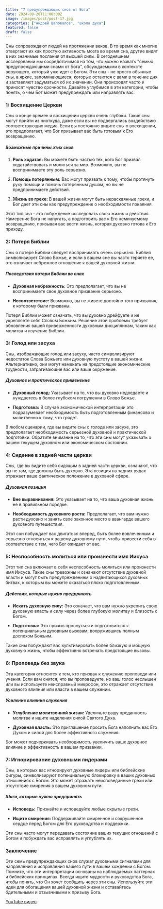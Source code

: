 ```yaml
---
title: "7 предупреждающих снов от Бога"
date: 2024-09-28T11:00:00Z
image: /images/post/post-17.jpg
categories: ["Андрей Шаповалов", "школа духа"]
featured: false
draft: false
---
```


Сны сопровождают людей на протяжении веков. В то время как многие отвергают их как простую активность мозга во время сна, другие видят в них значимые послания от высшей силы. В сегодняшнем исследовании мы сосредоточимся на том, что можно назвать "семью предупреждающими снами от Бога", обсуждаемыми в контексте верующего, который уже идет с Богом. Эти сны - не просто обычные сны, а яркие, запоминающиеся, которые остаются с вами в течение дня и заставляют задуматься об их значении. Они происходят часто и приносят чувство срочности. Давайте углубимся в эти категории, чтобы понять, о чем Бог может предупреждать или направлять вас.

### 1: Восхищение Церкви

Сны о конце времен и восхищении церкви очень глубоки. Такие сны могут прийти из ниоткуда, даже если вы не подвергались воздействию соответствующих медиа. Если вы постоянно видите сны о восхищении, это предполагает, что Бог призывает вас быть готовым к Его возвращению.

##### Возможные причины этих снов

1. **Роль ходатая:** Вы можете быть частью тех, кого Бог призвал ходатайствовать и молиться за мир. Возможно, вы не воспринимаете эту роль серьезно.

2. **Помощь потерянным:** Вас могут призвать к тому, чтобы протянуть руку помощи и помочь потерянным душам, но вы не предпринимаете действий.

3. **Жизнь во грехе:** В вашей жизни могут быть нераскаянные грехи, и Бог дает эти сны как предупреждение о необходимости покаяния.

Этот тип сна - это побуждение исследовать свою жизнь и действия. Намерение Бога не напугать, а подготовить вас к Его неминуемому возвращению, призывая вас вести жизнь, которая духовно готова к Его приходу.

### 2: Потеря Библии

Сны о потере Библии следует воспринимать очень серьезно. Библия символизирует Слово Божье, и если в вашем сне вы часто теряете ее, это означает небрежное отношение к вашей духовной жизни.

##### Последствия потери Библии во снах

- **Духовная небрежность:** Это предполагает, что вы не воспринимаете свое духовное призвание серьезно.

- **Несоответствие:** Возможно, вы не живете достойно того призвания, к которому были призваны.

Потеря Библии может означать, что вы духовно дрейфуете и не укрепляете себя Словом Божьим. Решение этой проблемы требует обновления вашей приверженности духовным дисциплинам, таким как молитва и изучение Библии.

### 3: Голод или засуха

Сны, изображающие голод или засуху, часто символизируют недостаток Слова Божьего или духовную пустоту в вашей жизни. Альтернативно, они могут намекать на предстоящие экономические трудности, затрагивающие вас или ваше окружение.

##### Духовное и практическое применение

- **Духовный голод:** Указывает на то, что вы духовно недоедаете и нуждаетесь в более глубоком погружении в Слово Божье.

- **Подготовка:** В случае экономической интерпретации это подразумевает необходимость быть подготовленным финансово и молитвенно к тому, что грядет.

В любом сценарии, где вы видите сны о голоде или засухе, это предполагает необходимость серьезной духовной и практической подготовки. Обратите внимание на то, что эти сны могут указывать о вашем текущем духовном или экономическом состоянии.

### 4: Сидение в задней части церкви

Сны, где вы видите себя сидящим в задней части церкви, означают, что вы не там, где должны быть духовно. Эта позиция на задних рядах отражает ваше фактическое положение в духовной сфере.

##### Духовная позиция

- **Вне выравнивания:** Это указывает на то, что ваша духовная жизнь не в правильном порядке.

- **Необходимость духовного роста:** Предполагает, что вам нужно расти духовно и занять свое законное место в авангарде вашего духовного путешествия.

Этот сон побуждает вас двигаться вперед, быть более вовлеченным и серьезно относиться к вашему духовному пути, чтобы привести себя в соответствие с тем, чего Бог ожидает от вас.

### 5: Неспособность молиться или произнести имя Иисуса

Этот тип сна включает в себя неспособность молиться или произнести имя Иисуса. Такие сны тревожны и означают отсутствие духовной власти и могут быть предупреждением о надвигающихся духовных битвах, к которым вы можете оказаться плохо подготовленным.

##### Действия, которые нужно предпринять

- **Искать духовную силу:** Это означает, что вам нужно укрепить свою духовную власть и силу через более глубокую молитву и близость с Богом.

- **Подготовка:** Это призыв проснуться и подготовиться к потенциальным духовным вызовам, вооружившись полным доспехом Божьим.

Такие сны побуждают вас культивировать более близкую и мощную духовную жизнь, чтобы эффективно встречать предстоящие вызовы.

### 6: Проповедь без звука

Эта категория относится к тем, кто призван к служению проповеди или учения. Если вам снится, что вы проповедуете, но ваш голос неслышен или вы используете неисправный микрофон, это отражает отсутствие духовного влияния или власти в вашем служении.

##### Усиление влияния служения

- **Углубление молитвенной жизни:** Увеличьте вашу преданность молитве и ищите наделения силой Святого Духа.

- **Духовная власть:** Это приглашение просить Бога наполнить вас Его Духом и силой для более эффективного служения.

Бог может подчеркивать необходимость увеличить ваше духовное влияние и эффективность в вашем призвании.

### 7: Игнорирование духовными лидерами

Сны, в которых вас игнорируют духовные лидеры или библейские фигуры, символизируют потенциальную блокировку в ваших духовных отношениях с Богом. Это может отражать неисповеданные грехи или отсутствие смирения в вашем духовном пути.

##### Шаги, которые нужно предпринять

- **Исповедь:** Признайте и исповедуйте любые скрытые грехи.

- **Ищите смирения:** Поддерживайте смиренное и сокрушенное сердце перед Богом для Его руководства и поддержки.

Эти сны часто могут передавать состояние ваших текущих отношений с Богом и побуждать вас исправлять и углублять их.

### Заключение

Эти семь предупреждающих снов служат духовными сигналами для направления и исправления вашего пути в вашем хождении с Богом. Помните, что эти интерпретации основаны на наблюдаемых паттернах и библейских принципах. Всегда ищите мудрости и руководства Бога, чтобы понять, что Он хочет сообщить через эти сны. Используйте эти идеи для обогащения вашей духовной жизни и оставайтесь бдительными и отзывчивыми к призыву Бога.

[YouTube видео](https://youtu.be/cgEzuUZH87w?si=cS_BSKuvOZyipuqe)
